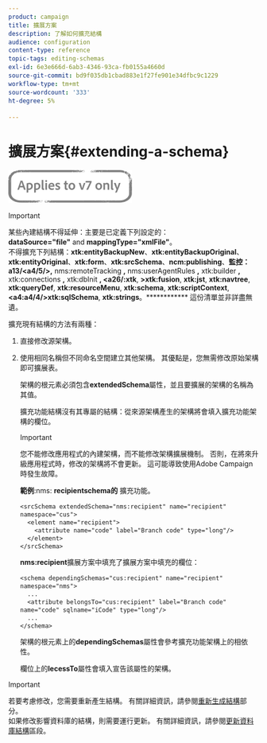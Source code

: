 ```yaml
---
product: campaign
title: 擴展方案
description: 了解如何擴充結構
audience: configuration
content-type: reference
topic-tags: editing-schemas
exl-id: 6e3e666d-6ab3-4346-93ca-fb0155a4660d
source-git-commit: bd9f035db1cbad883e1f27fe901e34dfbc9c1229
workflow-type: tm+mt
source-wordcount: '333'
ht-degree: 5%

---
```


# 擴展方案{#extending-a-schema}

![](../../assets/v7-only.svg)

>[!IMPORTANT]
>
>某些內建結構不得延伸：主要是已定義下列設定的：\
>**dataSource=&quot;file&quot;** and  **mappingType=&quot;xmlFile&quot;**。\
>不得擴充下列結構：**xtk:entityBackupNew**、**xtk:entityBackupOriginal**、**xtk:entityOriginal**、**xtk:form**、**xtk:srcSchema**、**ncm:publishing**、**監控：a13/&lt;a4/5/>,** nms:remoteTracking **,** nms:userAgentRules **,** xtk:builder **,** xtk:connections **,** xtk:dbInit **, &lt;a26/:xtk**, **>xtk:fusion**, **xtk:jst**, **xtk:navtree**, **xtk:queryDef**, **xtk:resourceMenu**, **xtk:schema**, **xtk:scriptContext**, **&lt;a4:a4/4/>xtk:sqlSchema**, **xtk:strings**。************
>這份清單並非詳盡無遺。

擴充現有結構的方法有兩種：

1. 直接修改源架構。
1. 使用相同名稱但不同命名空間建立其他架構。 其優點是，您無需修改原始架構即可擴展表。

   架構的根元素必須包含&#x200B;**extendedSchema**&#x200B;屬性，並且要擴展的架構的名稱為其值。

   擴充功能結構沒有其專屬的結構：從來源架構產生的架構將會填入擴充功能架構的欄位。

   >[!IMPORTANT]
   >
   >您不能修改應用程式的內建架構，而不能修改架構擴展機制。 否則，在將來升級應用程式時，修改的架構將不會更新。 這可能導致使用Adobe Campaign時發生故障。

   **範例**:nms: **recipientschema的** 擴充功能。

   ```
   <srcSchema extendedSchema="nms:recipient" name="recipient" namespace="cus">
     <element name="recipient">
       <attribute name="code" label="Branch code" type="long"/>
     </element>
   </srcSchema>
   ```

   **nms:recipient**&#x200B;擴展方案中填充了擴展方案中填充的欄位：

   ```
   <schema dependingSchemas="cus:recipient" name="recipient" namespace="nms">
     ...
     <attribute belongsTo="cus:recipient" label="Branch code" name="code" sqlname="iCode" type="long"/>
     ...
   </schema>
   ```

   架構的根元素上的&#x200B;**dependingSchemas**&#x200B;屬性會參考擴充功能架構上的相依性。

   欄位上的&#x200B;**lecessTo**&#x200B;屬性會填入宣告該屬性的架構。

>[!IMPORTANT]
>
>若要考慮修改，您需要重新產生結構。 有關詳細資訊，請參閱[重新生成結構](../../configuration/using/regenerating-schemas.md)部分。\
>如果修改影響資料庫的結構，則需要運行更新。 有關詳細資訊，請參閱[更新資料庫結構](../../configuration/using/updating-the-database-structure.md)區段。
